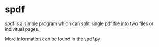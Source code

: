 spdf
====

spdf is a simple program which can split single pdf file into two files or indivitual pages.

More information can be found in the spdf.py
